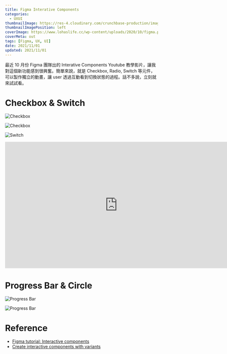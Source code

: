 ```yaml
---
title: Figma Interative Components
categories:
  - UXUI
thumbnailImage: https://res-4.cloudinary.com/crunchbase-production/image/upload/c_lpad,h_256,w_256,f_auto,q_auto:eco/hoz3ba7owjjzrg9dxrqi
thumbnailImagePosition: left
coverImage: https://www.lohaslife.cc/wp-content/uploads/2020/10/figma.png
coverMeta: out
tags: [Figma, UX, UI]
date: 2021/11/01
updated: 2021/11/01
---
```


最近 10 月份 Figma 團隊出的 Interative Components Youtube 教學影片，讓我對這個新功能感到很興奮。簡單來說，就是 Checkbox, Radio, Switch 等元件，可以製作獨立的動畫，讓 user 透過互動看到切換狀態的過程。話不多說，立刻就來試試看。

<!--more-->


# Checkbox & Switch

![Checkbox](https://lh3.googleusercontent.com/pw/AM-JKLUYkzoSOnLFpn6ATIlBoqS-_u3ym2Guf-jv4yG6ZIrCdgzR5DyviN79bdDsDvOjsnd3AQ9veceIzZGLUYgBI8VFxvC0w9voimHvR-8z1PMHYHe4xLaNBKbY0OvSOwlEl8kU9VPTZd13DWKgV722lu4zAg=w1920-h937-no?authuser=0)

![Checkbox](https://lh3.googleusercontent.com/pw/AM-JKLVKR9z6Vn4KyeGFzBGwrYkimvKGMKcuexDz7QnNpiL54lqcS8XLpF65YmO2-f1rqo8M6WpueD7qXy95ZgBYG-RI5cIncMQtjuJ4qiq4qLZw3r3nQJZGCGIQSK7Awbbs_TDQByeotTiWiv5a_jcH-n0MnQ=w1920-h935-no?authuser=0)

![Switch](https://lh3.googleusercontent.com/pw/AM-JKLVGQdknSE70a2Zjfr6J091KiFjWDWxXXFDQbi5cntP6rzQ9u1gFTPxikC85qHJdaBJ4ce7lCJHBOASzPthPMKHluWtLWnE9V-zoa-xvuqk6V-SjGgNhBByczLxlegxLCzoD5d3YRpBDmi9barNT_CrLHw=w1920-h937-no?authuser=0)

<iframe src='https://capture.dropbox.com/ce7b9459-0d41-4e5e-b5b0-1ddffbe0ee53' frameborder='no' scrolling='no' marginwidth='0' marginheight='0' WIDTH='740' HEIGHT='416' allow='autoplay' allowfullscreen></iframe>

# Progress Bar & Circle

![Progress Bar](https://lh3.googleusercontent.com/pw/AM-JKLX3LsnOhXLrfoPvbk2q2e5ZiTuvr6MBIEbdSwNaypcDUnv12FLOi-0ZM-e7UDBoTVazbUjAZonW3DPuC0EsTs0q9qlCN64jZwiteeCsYwEoJ_OeS2l_OIjxVvm4V7ANt_G1mgfv8P-jWncBAg2poIw7uQ=w1920-h934-no?authuser=0)

![Progress Bar](https://lh3.googleusercontent.com/pw/AM-JKLVRb9PCdHqbjiNhSVioW5m0_R2gkwjUaWh-PyXwj22KQuzyFCDKnZghyswKo6b5csrOWDzqP52p9ne_maWVYolKe7kvCTG5_64jQMBUEHGujdu87VzwuSoY5IwZArIchIz5WrEmP9uaYKhZ2PyhPZ7_1g=w1918-h937-no?authuser=0)




# Reference

* [Figma tutorial: Interactive components](https://www.youtube.com/watch?v=ReNbXhaL3Xk)
* [Create interactive components with variants](https://help.figma.com/hc/en-us/articles/360061175334-Create-interactive-components-with-variants)